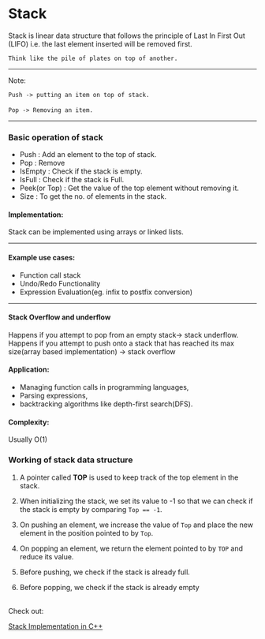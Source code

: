 # Stack

Stack is linear data structure that follows the principle of Last In First Out (LIFO) i.e. the last element inserted will be removed first.

`Think like the pile of plates on top of another.`

<hr>
Note: 

`Push -> putting an item on top of stack.`<br><br>
`Pop -> Removing an item.`

<hr>

### Basic operation of stack

- Push : Add an element to the top of stack.
- Pop : Remove 
- IsEmpty : Check if the stack is empty.
- IsFull : Check if the stack is Full.
- Peek(or Top) : Get the value of the top element without removing it.
- Size : To get the no. of elements in the stack.

#### Implementation:
 Stack can be implemented using arrays or linked lists.

<hr>

#### Example use cases:
- Function call stack
- Undo/Redo Functionality
- Expression Evaluation(eg. infix to postfix conversion)

<hr>

#### Stack Overflow and underflow
Happens if you attempt to pop from an empty stack-> stack underflow.
Happens if you attempt to push onto a stack that has reached its max size(array based implementation) -> stack overflow

#### Application:
- Managing function calls in programming languages,
- Parsing expressions,
- backtracking algorithms like depth-first search(DFS).

#### Complexity: 
Usually O(1)

### Working of stack data structure

1. A pointer called **TOP** is used to keep track of the top element in the stack.

2. When initializing the stack, we set its value to -1 so that we can check if the stack is empty by comparing ` Top == -1 `.

3. On pushing an element, we increase the value of `Top` and place the new element in the position pointed to by `Top`.

4. On popping an element, we return the element pointed to by `TOP` and reduce its value.

5. Before pushing, we check if the stack is already full.

6. Before popping, we check if the stack is already empty

<br>
Check out: 

[Stack Implementation in C++](1.cpp)

